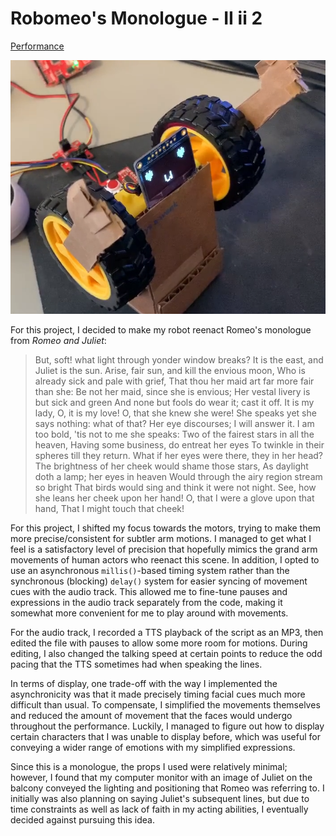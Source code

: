 # Robomeo's Monologue - II ii 2

[Performance](https://streamable.com/wcga1y)

![face](face.png)

For this project, I decided to make my robot reenact Romeo's monologue from *Romeo and Juliet*:

> But, soft! what light through yonder window breaks?
It is the east, and Juliet is the sun.
Arise, fair sun, and kill the envious moon,
Who is already sick and pale with grief,
That thou her maid art far more fair than she:
Be not her maid, since she is envious;
Her vestal livery is but sick and green
And none but fools do wear it; cast it off.
It is my lady, O, it is my love!
O, that she knew she were!
She speaks yet she says nothing: what of that?
Her eye discourses; I will answer it.
I am too bold, 'tis not to me she speaks:
Two of the fairest stars in all the heaven,
Having some business, do entreat her eyes
To twinkle in their spheres till they return.
What if her eyes were there, they in her head?
The brightness of her cheek would shame those stars,
As daylight doth a lamp; her eyes in heaven
Would through the airy region stream so bright
That birds would sing and think it were not night.
See, how she leans her cheek upon her hand!
O, that I were a glove upon that hand,
That I might touch that cheek!

For this project, I shifted my focus towards the motors, trying to make them more precise/consistent for subtler arm motions. I managed to get what I feel is a satisfactory level of precision that hopefully mimics the grand arm movements of human actors who reenact this scene. In addition, I opted to use an asynchronous `millis()`-based timing system rather than the synchronous (blocking) `delay()` system for easier syncing of movement cues with the audio track. This allowed me to fine-tune pauses and expressions in the audio track separately from the code, making it somewhat more convenient for me to play around with movements.

For the audio track, I recorded a TTS playback of the script as an MP3, then edited the file with pauses to allow some more room for motions. During editing, I also changed the talking speed at certain points to reduce the odd pacing that the TTS sometimes had when speaking the lines.

In terms of display, one trade-off with the way I implemented the asynchronicity was that it made precisely timing facial cues much more difficult than usual. To compensate, I simplified the movements themselves and reduced the amount of movement that the faces would undergo throughout the performance. Luckily, I managed to figure out how to display certain characters that I was unable to display before, which was useful for conveying a wider range of emotions with my simplified expressions. 

Since this is a monologue, the props I used were relatively minimal; however, I found that my computer monitor with an image of Juliet on the balcony conveyed the lighting and positioning that Romeo was referring to. I initially was also planning on saying Juliet's subsequent lines, but due to time constraints as well as lack of faith in my acting abilities, I eventually decided against pursuing this idea.
